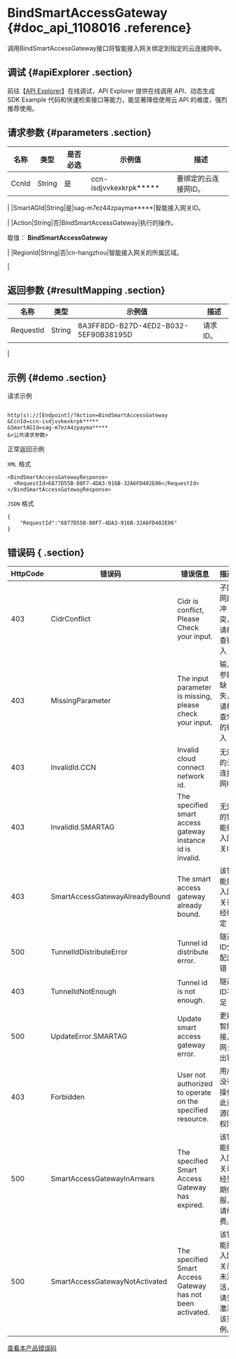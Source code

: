 # BindSmartAccessGateway {#doc_api_1108016 .reference}

调用BindSmartAccessGateway接口将智能接入网关绑定到指定的云连接网中。

## 调试 {#apiExplorer .section}

前往【[API Explorer](https://api.aliyun.com/#product=Smartag&api=BindSmartAccessGateway)】在线调试，API Explorer 提供在线调用 API、动态生成 SDK Example 代码和快速检索接口等能力，能显著降低使用云 API 的难度，强烈推荐使用。

## 请求参数 {#parameters .section}

|名称|类型|是否必选|示例值|描述|
|--|--|----|---|--|
|CcnId|String|是|ccn-isdjvvkexkrpk\*\*\*\*\*|要绑定的云连接网ID。

 |
|SmartAGId|String|是|sag-m7ez44zpayma\*\*\*\*\*|智能接入网关ID。

 |
|Action|String|否|BindSmartAccessGateway|执行的操作。

 取值： **BindSmartAccessGateway**

 |
|RegionId|String|否|cn-hangzhou|智能接入网关的所属区域。

 |

## 返回参数 {#resultMapping .section}

|名称|类型|示例值|描述|
|--|--|---|--|
|RequestId|String|8A3FF8DD-B27D-4ED2-B032-5EF90B38195D|请求ID。

 |

## 示例 {#demo .section}

请求示例

``` {#request_demo}

http(s)://[Endpoint]/?Action=BindSmartAccessGateway
&CcnId=ccn-isdjvvkexkrpk*****
&SmartAGId=sag-m7ez44zpayma*****
&<公共请求参数>

```

正常返回示例

`XML` 格式

``` {#xml_return_success_demo}
<BindSmartAccessGatewayResponse>
  <RequestId>6877D55B-08F7-4DA3-916B-32A6FD402E06</RequestId>
</BindSmartAccessGatewayResponse>

```

`JSON` 格式

``` {#json_return_success_demo}
{
	"RequestId":"6877D55B-08F7-4DA3-916B-32A6FD402E06"
}
```

## 错误码 { .section}

|HttpCode|错误码|错误信息|描述|
|--------|---|----|--|
|403|CidrConflict|Cidr is conflict, Please Check your input.|子网网段冲突，请检查输入|
|403|MissingParameter|The input parameter is missing, please check your input.|输入参数缺失，请检查您的输入|
|403|InvalidId.CCN|Invalid cloud connect network id.|无效的云连接网ID|
|403|InvalidId.SMARTAG|The specified smart access gateway instance id is invalid.|无效的智能接入网关ID|
|403|SmartAccessGatewayAlreadyBound|The smart access gateway already bound.|该智能接入网关已经绑定|
|500|TunnelIdDistributeError|Tunnel id distribute error.|隧道ID分配出错|
|403|TunnelIdNotEnough|Tunnel id is not enough.|隧道ID不足|
|500|UpdateError.SMARTAG|Update smart access gateway error.|更新智能接入网关出错|
|403|Forbidden|User not authorized to operate on the specified resource.|用户没有操作此资源的权限|
|500|SmartAccessGatewayInArrears|The specified Smart Access Gateway has expired.|该智能接入网关已经到期停服，请续费。|
|500|SmartAccessGatewayNotActivated|The specified Smart Access Gateway has not been activated.|该智能接入网关尚未激活，请先激活该实例。|

[查看本产品错误码](https://error-center.aliyun.com/status/product/Smartag)

